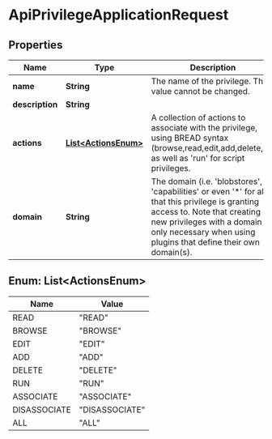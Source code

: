 # ApiPrivilegeApplicationRequest

## Properties
Name | Type | Description | Notes
------------ | ------------- | ------------- | -------------
**name** | **String** | The name of the privilege.  This value cannot be changed. |  [optional]
**description** | **String** |  |  [optional]
**actions** | [**List&lt;ActionsEnum&gt;**](#List&lt;ActionsEnum&gt;) | A collection of actions to associate with the privilege, using BREAD syntax (browse,read,edit,add,delete,all) as well as &#x27;run&#x27; for script privileges. |  [optional]
**domain** | **String** | The domain (i.e. &#x27;blobstores&#x27;, &#x27;capabilities&#x27; or even &#x27;*&#x27; for all) that this privilege is granting access to.  Note that creating new privileges with a domain is only necessary when using plugins that define their own domain(s). |  [optional]

<a name="List<ActionsEnum>"></a>
## Enum: List&lt;ActionsEnum&gt;
Name | Value
---- | -----
READ | &quot;READ&quot;
BROWSE | &quot;BROWSE&quot;
EDIT | &quot;EDIT&quot;
ADD | &quot;ADD&quot;
DELETE | &quot;DELETE&quot;
RUN | &quot;RUN&quot;
ASSOCIATE | &quot;ASSOCIATE&quot;
DISASSOCIATE | &quot;DISASSOCIATE&quot;
ALL | &quot;ALL&quot;
